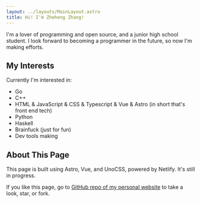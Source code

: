 ```yaml
---
layout: ../layouts/MainLayout.astro
title: Hi! I'm Zheheng Zhang!
---
```


I'm a lover of programming and open source, and a junior high school student.
I look forward to becoming a programmer in the future, so now I'm making efforts.

## My Interests

Currently I'm interested in:

- Go
- C++
- HTML & JavaScript & CSS & Typescript & Vue & Astro (in short that's front end tech)
- Python
- Haskell
- Brainfuck (just for fun)
- Dev tools making

## About This Page

This page is built using Astro, Vue, and UnoCSS, powered by Netlify.
It's still in progress.

If you like this page, go to [GitHub repo of my personal website](https://github.com/zhangzheheng/zzhme) to take a look, star, or fork.
